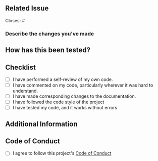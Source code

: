 ## Related Issue

Closes: # <!-- issue number that will be closed through this PR -->

### Describe the changes you've made

<!-- Give a clear description of what modifications you have made -->

## How has this been tested?

<!-- Describe how have you verified the changes made -->

## Checklist
<!--
Example how to mark a checkbox:-
- [x] I have performed a self-review of my own code.
-->
- [ ] I have performed a self-review of my own code.
- [ ] I have commented on my code, particularly wherever it was hard to understand.
- [ ] I have made corresponding changes to the documentation.
- [ ] I have followed the code style of the project
- [ ] I have tested my code, and it works without errors

## Additional Information

<!-- Screenshots, notes for reviewers, anything? -->

## Code of Conduct

- [ ] I agree to follow this project's [Code of Conduct](https://github.com/krshkodes/hackerama/blob/main/CODE_OF_CONDUCT.md)
